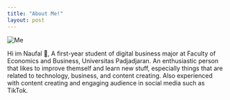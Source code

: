 ```yaml
---
title: "About Me!"
layout: post
---
```


![Me](https://media-exp1.licdn.com/dms/image/C4E03AQGGU7opMN2pRg/profile-displayphoto-shrink_800_800/0/1628603953947?e=1655942400&v=beta&t=NuZ08wfHJJ_dEgdV0wEP8B3FVZx3H_iAgsi3QXHqEBk)

Hi im Naufal 👋, A first-year student of digital business major at Faculty of Economics and Business, Universitas Padjadjaran. An enthusiastic person that likes to improve themself and learn new stuff, especially things that are related to technology, business, and content creating. Also experienced with content creating and engaging audience in social media such as TikTok.


[jekyll-docs]: https://naufalandila.github.io/naufalandila/
[jekyll-gh]:   hhttps://github.com/naufalandila
